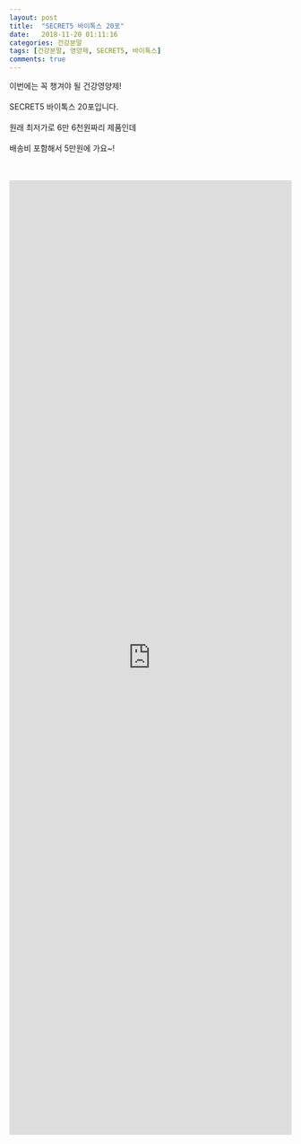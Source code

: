 ```yaml
---
layout: post
title:  "SECRET5 바이톡스 20포"
date:   2018-11-20 01:11:16
categories: 건강분말
tags: [건강분말, 영양제, SECRET5, 바이톡스]
comments: true
---
```



이번에는 꼭 챙겨야 될 건강영양제! 
<br><br>
SECRET5 바이톡스 20포입니다.
<br><br>
원래 최저가로 6만 6천원짜리 제품인데 
<br><br>
배송비 포함해서 5만원에 가요~!
<br>
<br>
<img class="image" src="https://4.bp.blogspot.com/-lIOhJFioHGE/XAqUFJp6HMI/AAAAAAAABBs/O43JXSlPzOMNJdbhGhxTiuM4VksFclvbgCLcBGAs/s320/20181208_003720.jpg" alt=""/>
<br>
<img class="image" src="http://nbbang.co.kr/data/webedit/20181120155402_pbffgnxj.jpg" alt=""/>  
<br>
<iframe src="https://docs.google.com/forms/d/e/1FAIpQLSeEvIXBvCibZhGjtmeVozOvMckfcy5ZRYP0FBEAoO96K635dg/viewform?embedded=true" width="100%" height="1702" frameborder="0" marginheight="0" marginwidth="0">로드 중...</iframe>